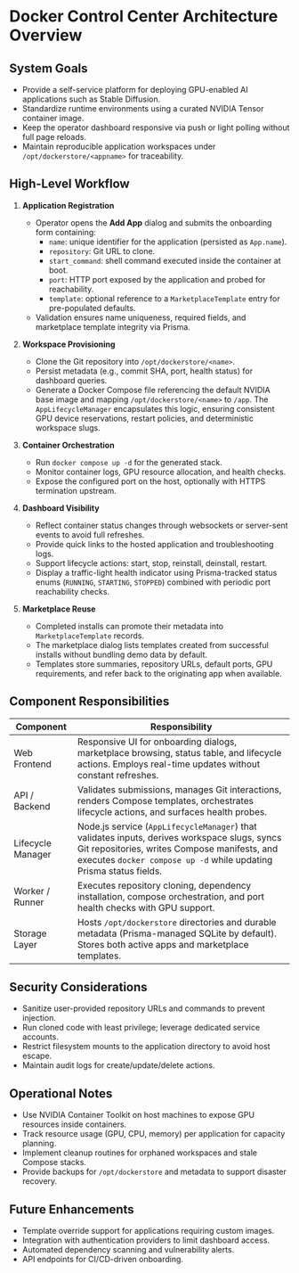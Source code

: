 # Docker Control Center Architecture Overview

## System Goals
- Provide a self-service platform for deploying GPU-enabled AI applications such as Stable Diffusion.
- Standardize runtime environments using a curated NVIDIA Tensor container image.
- Keep the operator dashboard responsive via push or light polling without full page reloads.
- Maintain reproducible application workspaces under `/opt/dockerstore/<appname>` for traceability.

## High-Level Workflow
1. **Application Registration**
   - Operator opens the **Add App** dialog and submits the onboarding form containing:
     - `name`: unique identifier for the application (persisted as `App.name`).
     - `repository`: Git URL to clone.
     - `start_command`: shell command executed inside the container at boot.
     - `port`: HTTP port exposed by the application and probed for reachability.
     - `template`: optional reference to a `MarketplaceTemplate` entry for pre-populated defaults.
   - Validation ensures name uniqueness, required fields, and marketplace template integrity via Prisma.

2. **Workspace Provisioning**
   - Clone the Git repository into `/opt/dockerstore/<name>`.
   - Persist metadata (e.g., commit SHA, port, health status) for dashboard queries.
   - Generate a Docker Compose file referencing the default NVIDIA base image and mapping `/opt/dockerstore/<name>` to `/app`. The `AppLifecycleManager` encapsulates this logic, ensuring consistent GPU device reservations, restart policies, and deterministic workspace slugs.

3. **Container Orchestration**
   - Run `docker compose up -d` for the generated stack.
   - Monitor container logs, GPU resource allocation, and health checks.
   - Expose the configured port on the host, optionally with HTTPS termination upstream.

4. **Dashboard Visibility**
   - Reflect container status changes through websockets or server-sent events to avoid full refreshes.
   - Provide quick links to the hosted application and troubleshooting logs.
   - Support lifecycle actions: start, stop, reinstall, deinstall, restart.
   - Display a traffic-light health indicator using Prisma-tracked status enums (`RUNNING`, `STARTING`, `STOPPED`) combined with periodic port reachability checks.

5. **Marketplace Reuse**
   - Completed installs can promote their metadata into `MarketplaceTemplate` records.
   - The marketplace dialog lists templates created from successful installs without bundling demo data by default.
   - Templates store summaries, repository URLs, default ports, GPU requirements, and refer back to the originating app when available.

## Component Responsibilities
| Component | Responsibility |
| --- | --- |
| Web Frontend | Responsive UI for onboarding dialogs, marketplace browsing, status table, and lifecycle actions. Employs real-time updates without constant refreshes. |
| API / Backend | Validates submissions, manages Git interactions, renders Compose templates, orchestrates lifecycle actions, and surfaces health probes. |
| Lifecycle Manager | Node.js service (`AppLifecycleManager`) that validates inputs, derives workspace slugs, syncs Git repositories, writes Compose manifests, and executes `docker compose up -d` while updating Prisma status fields. |
| Worker / Runner | Executes repository cloning, dependency installation, compose orchestration, and port health checks with GPU support. |
| Storage Layer | Hosts `/opt/dockerstore` directories and durable metadata (Prisma-managed SQLite by default). Stores both active apps and marketplace templates. |

## Security Considerations
- Sanitize user-provided repository URLs and commands to prevent injection.
- Run cloned code with least privilege; leverage dedicated service accounts.
- Restrict filesystem mounts to the application directory to avoid host escape.
- Maintain audit logs for create/update/delete actions.

## Operational Notes
- Use NVIDIA Container Toolkit on host machines to expose GPU resources inside containers.
- Track resource usage (GPU, CPU, memory) per application for capacity planning.
- Implement cleanup routines for orphaned workspaces and stale Compose stacks.
- Provide backups for `/opt/dockerstore` and metadata to support disaster recovery.

## Future Enhancements
- Template override support for applications requiring custom images.
- Integration with authentication providers to limit dashboard access.
- Automated dependency scanning and vulnerability alerts.
- API endpoints for CI/CD-driven onboarding.

